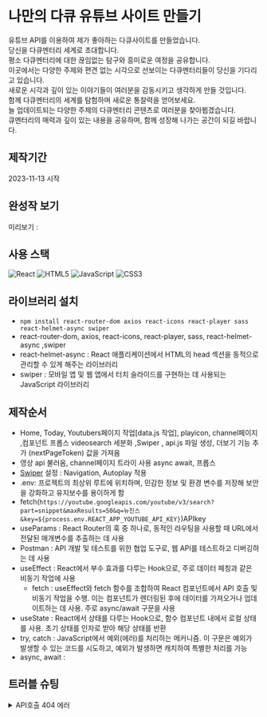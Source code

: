 

# 나만의 다큐 유튜브 사이트 만들기

유튜브 API를 이용하여 제가 좋아하는 다큐사이트를 만들었습니다.   
당신을 다큐멘터리 세계로 초대합니다.    
평소 다큐멘터리에 대한 끊임없는 탐구와 흥미로운 여정을 공유합니다.    
이곳에서는 다양한 주제와 편견 없는 시각으로 선보이는 다큐멘터리들이 당신을 기다리고 있습니다.    
새로운 시각과 깊이 있는 이야기들이 여러분을 감동시키고 생각하게 만들 것입니다.    
함께 다큐멘터리의 세계를 탐험하며 새로운 통찰력을 얻어보세요.    
늘 업데이트되는 다양한 주제의 다큐멘터리 콘텐츠로 여러분을 찾아뵙겠습니다.   
큐멘터리의 매력과 깊이 있는 내용을 공유하며, 함께 성장해 나가는 공간이 되길 바랍니다.

## 제작기간

2023-11-13 시작

## 완성작 보기

미리보기 : 

## 사용 스택

![React](https://img.shields.io/badge/react-%2320232a.svg?style=for-the-badge&logo=react&logoColor=%2361DAFB) ![HTML5](https://img.shields.io/badge/html5-%23E34F26.svg?style=for-the-badge&logo=html5&logoColor=white) ![JavaScript](https://img.shields.io/badge/javascript-%23323330.svg?style=for-the-badge&logo=javascript&logoColor=%23F7DF1E) ![CSS3](https://img.shields.io/badge/css3-%231572B6.svg?style=for-the-badge&logo=css3&logoColor=white)

## 라이브러리 설치

- `npm install react-router-dom axios react-icons react-player sass react-helmet-async swiper`
- react-router-dom, axios, react-icons, react-player, sass, react-helmet-async ,swiper
- react-helmet-async : React 애플리케이션에서 HTML의 head 섹션을 동적으로 관리할 수 있게 해주는 라이브러리
- swiper : 모바일 앱 및 웹 앱에서 터치 슬라이드를 구현하는 데 사용되는 JavaScript 라이브러리


## 제작순서

- Home, Today, Youtubers페이지 작업[data.js 작업], playicon, channel페이지 ,컴포넌트 프롭스 videosearch 세분화 ,Swiper , api.js 파일 생성, 더보기 기능 추가 (nextPageToken) 값을 가져옴
- 영상 api 불러옴, channel페이지 트라이 사용 async await, 프롭스
- [Swiper](https://swiperjs.com/) 설정 : Navigation, Autoplay 적용
- .env: 프로젝트의 최상위 루트에 위치하며, 민감한 정보 및 환경 변수를 저장해 보안을 강화하고 유지보수를 용이하게 함
- fetch(`https://youtube.googleapis.com/youtube/v3/search?part=snippet&maxResults=50&q=뉴진스&key=${process.env.REACT_APP_YOUTUBE_API_KEY}`)APIkey 
- useParams :  React Router의 훅 중 하나로, 동적인 라우팅을 사용할 때 URL에서 전달된 매개변수를 추출하는 데 사용
- Postman : API 개발 및 테스트를 위한 협업 도구로, 웹 API를 테스트하고 디버깅하는 데 사용
- useEffect : React에서 부수 효과를 다루는 Hook으로, 주로 데이터 페칭과 같은 비동기 작업에 사용   
  - fetch : useEffect와 fetch 함수를 조합하여 React 컴포넌트에서 API 호출 및 비동기 작업을 수행. 이는 컴포넌트가 렌더링된 후에 데이터를 가져오거나 업데이트하는 데 사용. 주로 async/await 구문을 사용
- useState : React에서 상태를 다루는 Hook으로, 함수 컴포넌트 내에서 로컬 상태를 사용. 초기 상태를 인자로 받아 해당 상태를 반환
- try, catch : JavaScript에서 예외(에러)를 처리하는 메커니즘. 이 구문은 예외가 발생할 수 있는 코드를 시도하고, 예외가 발생하면 캐치하여 특별한 처리를 가능
- async, await : 


     
  

## 트러블 슈팅

<details>
<summary>API호출 404 에러</summary>

- #### 404에러(해결) : api.js를 통해 호출시 base_url 끝 경로에 /가 붙어 api url를 호출하지 못함

</details>
